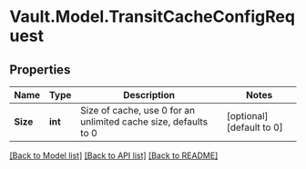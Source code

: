 # Vault.Model.TransitCacheConfigRequest

## Properties

Name | Type | Description | Notes
------------ | ------------- | ------------- | -------------
**Size** | **int** | Size of cache, use 0 for an unlimited cache size, defaults to 0 | [optional] [default to 0]

[[Back to Model list]](../README.md#documentation-for-models) [[Back to API list]](../README.md#documentation-for-api-endpoints) [[Back to README]](../README.md)

